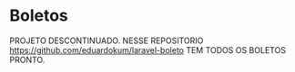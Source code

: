 # Boletos
PROJETO DESCONTINUADO.
NESSE REPOSITORIO https://github.com/eduardokum/laravel-boleto TEM TODOS OS BOLETOS PRONTO.
